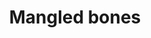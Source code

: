 ---
layout: item
title: Mangled bones
item-id: 11337
datatable: true
id: 11337
name: "Mangled bones"
members: true
lowalch: 400
highalch: 600
examine: "The bones of a barbarian warrior, slain by his fellow adventurers."
monsters:
  - id: 2920
    name: "Confused barbarian"
    members: true
    combat_level: 132
    wiki_url: "https://oldschool.runescape.wiki/w/Confused_barbarian"
    drops:
      - quantity: "1"
        rarity: 1
    image: "https://oldschool.runescape.wiki/images/thumb/a/a7/Confused_barbarian.png/130px-Confused_barbarian.png?b52b4"
  - id: 2921
    name: "Lost barbarian"
    members: true
    combat_level: 132
    wiki_url: "https://oldschool.runescape.wiki/w/Lost_barbarian"
    drops:
      - quantity: "1"
        rarity: 1
    image: "https://oldschool.runescape.wiki/images/thumb/4/4c/Lost_barbarian.png/130px-Lost_barbarian.png?4eaf3"
---